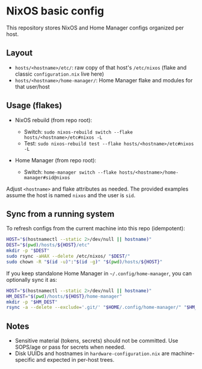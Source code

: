 # NixOS basic config

This repository stores NixOS and Home Manager configs organized per host.

## Layout

- `hosts/<hostname>/etc/`: raw copy of that host's `/etc/nixos` (flake and classic `configuration.nix` live here)
- `hosts/<hostname>/home-manager/`: Home Manager flake and modules for that user/host

## Usage (flakes)

- NixOS rebuild (from repo root):
  - Switch: `sudo nixos-rebuild switch --flake hosts/<hostname>/etc#nixos -L`
  - Test: `sudo nixos-rebuild test --flake hosts/<hostname>/etc#nixos -L`

- Home Manager (from repo root):
  - Switch: `home-manager switch --flake hosts/<hostname>/home-manager#sid@nixos`

Adjust `<hostname>` and flake attributes as needed. The provided examples assume the host is named `nixos` and the user is `sid`.

## Sync from a running system

To refresh configs from the current machine into this repo (idempotent):

```bash
HOST="$(hostnamectl --static 2>/dev/null || hostname)"
DEST="$(pwd)/hosts/${HOST}/etc"
mkdir -p "$DEST"
sudo rsync -aHAX --delete /etc/nixos/ "$DEST/"
sudo chown -R "$(id -u)":"$(id -g)" "$(pwd)/hosts/${HOST}"
```

If you keep standalone Home Manager in `~/.config/home-manager`, you can optionally sync it as:

```bash
HOST="$(hostnamectl --static 2>/dev/null || hostname)"
HM_DEST="$(pwd)/hosts/${HOST}/home-manager"
mkdir -p "$HM_DEST"
rsync -a --delete --exclude='.git/' "$HOME/.config/home-manager/" "$HM_DEST/"
```

## Notes

- Sensitive material (tokens, secrets) should not be committed. Use SOPS/age or pass for secrets when needed.
- Disk UUIDs and hostnames in `hardware-configuration.nix` are machine-specific and expected in per-host trees.


